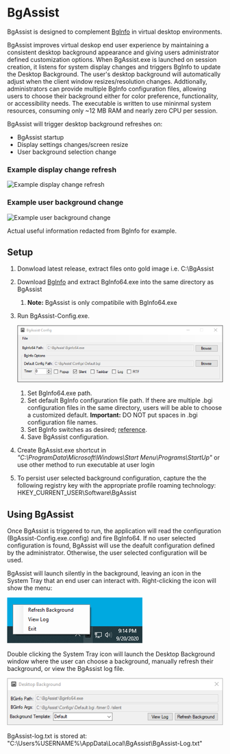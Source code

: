 # BgAssist
BgAssist is designed to complement [BgInfo](https://docs.microsoft.com/en-us/sysinternals/downloads/bginfo) in virtual desktop environments.

BgAssist improves virtual deskop end user experience by maintaining a consistent desktop background appearance and giving users administrator defined customization options. When BgAssist.exe is launched on session creation, it listens for system display changes and triggers BgInfo to update the Desktop Background. The user's desktop background will automatically adjust when the client window resizes/resolution changes. Addtionally, administrators can provide multiple BgInfo configuration files, allowing users to choose their background either for color preference, functionality, or accessibility needs. The executable is written to use mininmal system resources, consuming only ~12 MB RAM and nearly zero CPU per session.

BgAssist will trigger desktop background refreshes on:
* BgAssist startup
* Display settings changes/screen resize
* User background selection change

### Example display change refresh

![Example display change refresh](https://github.com/blazcode/BgAssist/blob/master/Screenshots/Example-DisplayChange.GIF)

### Example user background change

![Example user background change](https://github.com/blazcode/BgAssist/blob/master/Screenshots/Example-ChangeWallpaper.GIF)

Actual useful information redacted from BgInfo for example.

## Setup
1. Donwload latest release, extract files onto gold image i.e. C:\BgAssist
1. Download [BgInfo](https://docs.microsoft.com/en-us/sysinternals/downloads/bginfo) and extract BgInfo64.exe into the same directory as BgAssist
    1. **Note:** BgAssist is only compatibile with BgInfo64.exe
1. Run BgAssist-Config.exe.
   
   ![BgAssist Config](https://github.com/blazcode/BgAssist/blob/master/Screenshots/BgAssist-Config.png)
   
    1. Set BgInfo64.exe path.
    1. Set default BgInfo configuration file path. If there are multiple .bgi configuration files in the same directory, users will be able to choose a customized default. **Important:** DO NOT put spaces in .bgi configuration file names.
    1. Set BgInfo switches as desired; [reference](https://docs.microsoft.com/en-us/sysinternals/downloads/bginfo).
    1. Save BgAssist configuration.
1.  Create BgAssist.exe shortcut in *"C:\ProgramData\Microsoft\Windows\Start Menu\Programs\StartUp"* or use other method to run executable at user login
1. To persist user selected background configuration, capture the the following registry key with the appropriate profile roaming technology: HKEY_CURRENT_USER\Software\BgAssist

## Using BgAssist
Once BgAssist is triggered to run, the application will read the configuration (BgAssist-Config.exe.config) and fire BgInfo64. If no user selected configuration is found, BgAssist will use the deafult configuration defined by the administrator. Otherwise, the user selected configuration will be used.

BgAssist will launch silently in the background, leaving an icon in the System Tray that an end user can interact with. Right-clicking the icon will show the menu:

![BgAssist](https://github.com/blazcode/BgAssist/blob/master/Screenshots/BgAssist-System-Tray.png)

Double clicking the System Tray icon will launch the Desktop Background window where the user can choose a background, manually refresh their background, or view the BgAssist log file.

![BgAssist System Tray](https://github.com/blazcode/BgAssist/blob/master/Screenshots/BgAssist.png)

BgAssist-log.txt is stored at: "C:\Users\%USERNAME%\AppData\Local\BgAssist\BgAssist-Log.txt"

